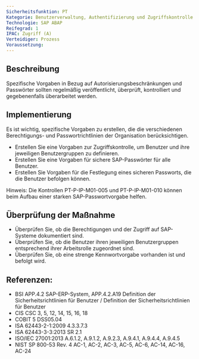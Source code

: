 ```yaml
---
Sicherheitsfunktion: PT
Kategorie: Benutzerverwaltung, Authentifizierung und Zugriffskontrolle
Technologie: SAP ABAP
Reifegrad: 1
IPAC: Zugriff (A)
Verteidiger: Prozess
Voraussetzung:
---
```


## Beschreibung

Spezifische Vorgaben in Bezug auf Autorisierungsbeschränkungen und Passwörter sollten regelmäßig veröffentlicht, überprüft, kontrolliert und gegebenenfalls überarbeitet werden.

## Implementierung

Es ist wichtig, spezifische Vorgaben zu erstellen, die die verschiedenen Berechtigungs- und Passwortrichtlinien der Organisation berücksichtigen.

- Erstellen Sie eine Vorgaben zur Zugriffskontrolle, um Benutzer und ihre jeweiligen Benutzergruppen zu definieren.
- Erstellen Sie eine Vorgaben für sichere SAP-Passwörter für alle Benutzer.
- Erstellen Sie Vorgaben für die Festlegung eines sicheren Passworts, die die Benutzer befolgen können.

Hinweis: Die Kontrollen PT-P-IP-M01-005 und PT-P-IP-M01-010 können beim Aufbau einer starken SAP-Passwortvorgabe helfen.

## Überprüfung der Maßnahme

- Überprüfen Sie, ob die Berechtigungen und der Zugriff auf SAP-Systeme dokumentiert sind.
- Überprüfen Sie, ob die Benutzer ihren jeweiligen Benutzergruppen entsprechend ihrer Arbeitsrolle zugeordnet sind.
- Überprüfen Sie, ob eine strenge Kennwortvorgabe vorhanden ist und befolgt wird.

## Referenzen:
- BSI APP.4.2 SAP-ERP-System, APP.4.2.A19 Definition der Sicherheitsrichtlinien für Benutzer / Definition der Sicherheitsrichtlinien für Benutzer
- CIS CSC 3, 5, 12, 14, 15, 16, 18
- COBIT 5 DSS05.04
- ISA 62443-2-1:2009 4.3.3.7.3
- ISA 62443-3-3:2013 SR 2.1
- ISO/IEC 27001:2013 A.6.1.2, A.9.1.2, A.9.2.3, A.9.4.1, A.9.4.4, A.9.4.5
- NIST SP 800-53 Rev. 4 AC-1, AC-2, AC-3, AC-5, AC-6, AC-14, AC-16, AC-24
